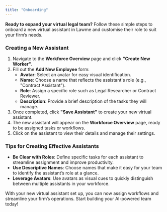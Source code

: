 ```yaml
---
title: "Onboarding"
---
```


**Ready to expand your virtual legal team?** Follow these simple steps to onboard a new virtual assistant in Lawme and customise their role to suit your firm’s needs.

### Creating a New Assistant
1. Navigate to the **Workforce Overview** page and click **"Create New Worker"**.
2. Fill out the **Add New Employee** form:
   - **Avatar**: Select an avatar for easy visual identification.
   - **Name**: Choose a name that reflects the assistant's role (e.g., "Contract Assistant").
   - **Role**: Assign a specific role such as Legal Researcher or Contract Reviewer.
   - **Description**: Provide a brief description of the tasks they will manage.
3. Once completed, click **"Save Assistant"** to create your new virtual assistant.
4. The new assistant will appear on the **Workforce Overview** page, ready to be assigned tasks or workflows.
5. Click on the assistant to view their details and manage their settings.

### Tips for Creating Effective Assistants
- **Be Clear with Roles**: Define specific tasks for each assistant to streamline assignment and improve productivity.
- **Use Descriptive Names**: Choose names that make it easy for your team to identify the assistant’s role at a glance.
- **Leverage Avatars**: Use avatars as visual cues to quickly distinguish between multiple assistants in your workforce.

With your new virtual assistant set up, you can now assign workflows and streamline your firm’s operations. Start building your AI-powered team today!